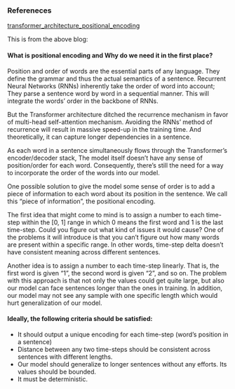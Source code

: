 ### Refereneces
[transformer_architecture_positional_encoding](https://kazemnejad.com/blog/transformer_architecture_positional_encoding/)

This is from the above blog:


#### What is positional encoding and Why do we need it in the first place?
Position and order of words are the essential parts of any language. They define the grammar and thus the actual semantics of a sentence. Recurrent Neural Networks (RNNs) inherently take the order of word into account; They parse a sentence word by word in a sequential manner. This will integrate the words’ order in the backbone of RNNs.

But the Transformer architecture ditched the recurrence mechanism in favor of multi-head self-attention mechanism. Avoiding the RNNs’ method of recurrence will result in massive speed-up in the training time. And theoretically, it can capture longer dependencies in a sentence.

As each word in a sentence simultaneously flows through the Transformer’s encoder/decoder stack, The model itself doesn’t have any sense of position/order for each word. Consequently, there’s still the need for a way to incorporate the order of the words into our model.

One possible solution to give the model some sense of order is to add a piece of information to each word about its position in the sentence. We call this “piece of information”, the positional encoding.

The first idea that might come to mind is to assign a number to each time-step within the [0, 1] range in which 0 means the first word and 1 is the last time-step. Could you figure out what kind of issues it would cause? One of the problems it will introduce is that you can’t figure out how many words are present within a specific range. In other words, time-step delta doesn’t have consistent meaning across different sentences.

Another idea is to assign a number to each time-step linearly. That is, the first word is given “1”, the second word is given “2”, and so on. The problem with this approach is that not only the values could get quite large, but also our model can face sentences longer than the ones in training. In addition, our model may not see any sample with one specific length which would hurt generalization of our model.

#### Ideally, the following criteria should be satisfied:

- It should output a unique encoding for each time-step (word’s position in a sentence)
- Distance between any two time-steps should be consistent across sentences with different lengths.
- Our model should generalize to longer sentences without any efforts. Its values should be bounded.
- It must be deterministic.